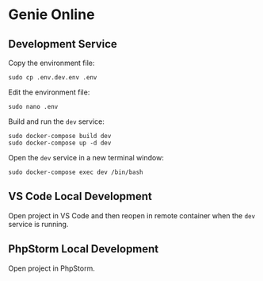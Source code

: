 # Genie Online

## Development Service

Copy the environment file:

```shell
sudo cp .env.dev.env .env
```

Edit the environment file:

```shell
sudo nano .env
```

Build and run the `dev` service:

```shell
sudo docker-compose build dev
sudo docker-compose up -d dev
```

Open the `dev` service in a new terminal window:

```shell
sudo docker-compose exec dev /bin/bash
```

## VS Code Local Development

Open project in VS Code and then reopen in remote container when the `dev` service is running.

## PhpStorm Local Development

Open project in PhpStorm.
